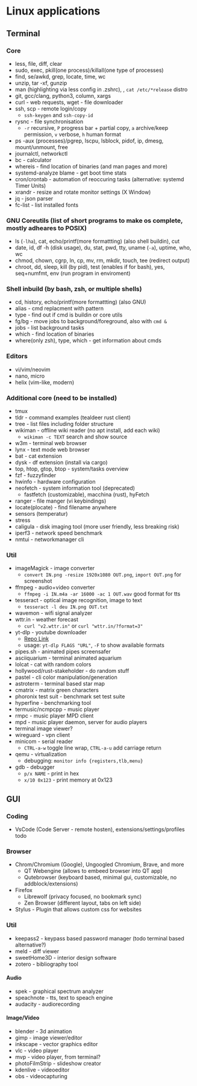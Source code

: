 # Linux applications
## Terminal
### Core
- less, file, diff, clear
- sudo, exec, pkill(one process)/killall(one type of processes)
- find, se/awkd, grep, locate, time, wc
- unzip, tar -xf, gunzip
- man (highlighting via less config in .zshrc), , `cat /etc/*release` distro
- git, gcc/clang, python3, column, xargs
- curl - web requests, wget - file downloader
- ssh, scp - remote login/copy
	- `ssh-keygen` and `ssh-copy-id`
- rysnc - file synchronisation
	- `-r` recursive, `P` progress bar + partial copy, `a` archive/keep permission, `v` verbose, `h` human format
- ps -aux (processes)/pgrep, lscpu, lsblock, pidof, ip, dmesg, mount/unmount, free
- journalctl, networkctl
- bc - calculator
- whereis - find location of binaries (and man pages and more)
- systemd-analyze blame - get boot time stats
- cron/crontab - automation of reoccuring tasks (alternative: systemd Timer Units)
- xrandr - resize and rotate monitor settings (X Window)
- jq - json parser
- fc-list - list installed fonts

### GNU Coreutils (list of short programs to make os complete,  mostly adheares to POSIX)
- ls (`-lha`), cat, echo/printf(more formattting) (also shell buildin), cut
- date, id, df -h (disk usage), du, stat, pwd, tty, uname (`-a`), uptime, who, wc
- chmod, chown, cgrp, ln, cp, mv, rm, mkdir, touch, tee (redirect output)
- chroot, dd, sleep, kill (by pid), test (enables if for bash), yes, seq+numfmt, env (run program in enviroment)

### Shell inbuild (by bash, zsh, or multiple shells)
- cd, history, echo/printf(more formattting) (also GNU)
- alias - cmd replacment with pattern
- type - find out if cmd is buildin or core utils
- fg/bg - move jobs to background/foreground, also with `cmd &`
- jobs - list background tasks
- which - find location of binaries
- where(only zsh), type, which - get information about cmds 


### Editors
- vi/vim/neovim
- nano, micro
- helix (vim-like, modern)

### Additional core (need to be installed)
- tmux
- tldr - command examples (tealdeer rust client)
- tree - list files including folder structure
- wikiman - offline wiki reader (no apt install, add each wiki)
	- `wikiman -c TEXT` search and show source
- w3m - terminal web browser
- lynx - text mode web browser
- bat - cat extension
- dysk - df extension (install via cargo)
- top, htop, gtop, btop - system/tasks overview
- fzf - fuzzyfinder
- hwinfo - hardware configuration
- neofetch - system information tool (deprecated)
	- fastfetch (customizable), macchina (rust), hyFetch
- ranger - file manger (vi keybindings)
- locate(plocate) - find filename anywhere
- sensors (temperatur)
- stress
- caligula - disk imaging tool (more user friendly, less breaking risk)
- iperf3 - network speed benchmark
- nmtui - networkmanager cli

### Util
- imageMagick - image converter
	- `convert IN.png -resize 1920x1080 OUT.png`, `import OUT.png` for screenshot
- ffmpeg - audio+video converter
	- `ffmpeg -i IN.m4a -ar 16000 -ac 1 OUT.wav` good format for tts
- tesseract - optical image recognition, image to text
	- `tesseract -l deu IN.png OUT.txt`
- wavemon - wifi signal analyzer
- wttr.in - weather forecast
	- `curl "v2.wttr.in"` or `curl "wttr.in/?format=3"`
- yt-dlp - youtube downloader
	- [Repo Link](https://github.com/yt-dlp/yt-dlp)
	- usage: `yt-dlp FLAGS "URL"`, `-F` to show available formats
- pipes.sh - animated pipes screensafer
- asciiquarium - terminal animated aquarium
- lolcat - cat with random colors
- hollywood/rust-stakeholder - do random stuff
- pastel - cli color manipulation/generation
- astroterm - terminal based star map
- cmatrix - matrix green characters
- phoronix test suit - benchmark set test suite
- hyperfine - benchmarking tool
- termusic/ncmpcpp - music player
- rmpc - music player MPD client
- mpd - music player daemon, server for audio players
- terminal image viewer?
- wireguard - vpn client
- minicom - serial reader
	- `CTRL-a-w` toggle line wrap, `CTRL-a-u` add carriage return
- qemu - virtualization
	- debugging: `monitor info {registers,tlb,menu}`
- gdb - debugger
	- `p/x NAME` - print in hex
	- `x/10 0x123` - print memory at 0x123

## GUI
### Coding
- VsCode (Code Server - remote hosten), extensions/settings/profiles todo
### Browser
- Chrom/Chromium (Google), Ungoogled Chromium, Brave, and more
	- QT Webengine (allows to embeed browser into QT app)
	- Qutebrowser (keyboard based, minimal gui, customizable, no addblock/extensions)
- Firefox
	- Librewolf (privacy focused, no bookmark sync)
	- Zen Browser (different layout, tabs on left side)
- Stylus - Plugin that allows custom css for websites

### Util
- keepass2 - keypass based password manager (todo terminal based alternative?)
- meld - diff viewer
- sweetHome3D - interior design software
- zotero - bibliography tool
#### Audio
- spek - graphical spectrum analyzer
- speachnote - tts, text to speach engine
- audacity - audiorecording
#### Image/Video
- blender - 3d animation
- gimp - image viewer/editor
- inkscape - vector graphics editor
- vlc - video player
- mvp - video player, from terminal?
- photoFilmStrip - slideshow creator
- kdenlive - videoeditor
- obs - videocapturing
